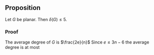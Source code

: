 ## Proposition
Let $G$ be planar. Then $\delta(G)\leq 5$.
### Proof
The average degree of $G$ is $\frac{2e}{n}$
Since $e\leq 3n-6$ the average degree is at most 